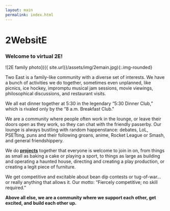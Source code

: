 ```yaml
---
layout: main
permalink: index.html
---
```


# 2WebsitE

### Welcome to virtual 2E! <i class="em em-tada"></i>

![2E family photo]({{ site.url}}/assets/img/2emain.jpg){:.img-rounded}

Two East is a family-like community with a diverse set of interests. We have
a bunch of activities we do together, sometimes even unplanned, like picnics,
ice hockey, impromptu musical jam sessions, movie viewings, philosophical
discussions, and restaurant visits.

We all eat dinner together at 5:30 in the legendary “5:30 Dinner Club,” which
is rivaled only by the “8 a.m. Breakfast Club."

We are a community where people often work in the lounge, or leave their
doors open as they work, so they can chat with the friendly passerby. Our
lounge is always bustling with random happenstance: debates, LoL, PSETting,
puns and their following groans, anime, Rocket League or Smash, and general
friendshippery.

We do **[projects](projects.html)** together that everyone is welcome to join
in on, from things as small as baking a cake or playing a sport, to things as
large as building and operating a haunted house, directing and creating a
play production, or creating a legit piece of furniture.

We get competitive and excitable about bean dip contests or tug-of-war… or
really anything that allows it. Our motto: “Fiercely competitive; no skill
required.”

**Above all else, we are a community where we support each other, get excited,
and build each other up.**
